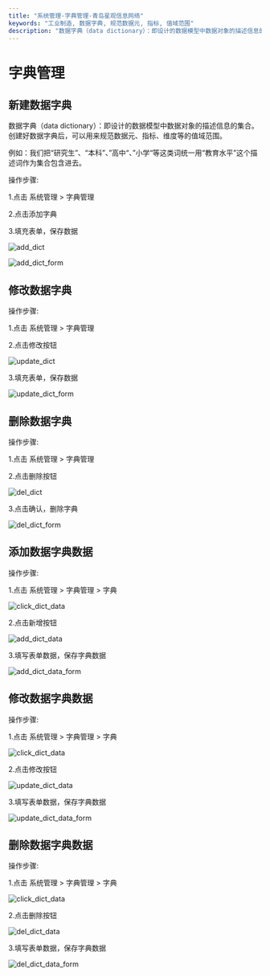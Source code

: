 ```yaml
---
title: "系统管理-字典管理-青岛星观信息网络"
keywords: "工业制造, 数据字典, 规范数据元, 指标, 值域范围"
description: "数据字典（data dictionary）：即设计的数据模型中数据对象的描述信息的集合。创建好数据字典后，可以用来规范数据元、指标、维度等的值域范围。"
---
```

# 字典管理

## 新建数据字典

数据字典（data dictionary）：即设计的数据模型中数据对象的描述信息的集合。创建好数据字典后，可以用来规范数据元、指标、维度等的值域范围。

例如：我们把“研究生”、“本科”、”高中“、”小学“等这类词统一用“教育水平”这个描述词作为集合包含进去。

操作步骤:

1.点击 系统管理 > 字典管理

2.点击添加字典

3.填充表单，保存数据

![add_dict](/docs-assets/img/system/dict/add_dict.png)


![add_dict_form](/docs-assets/img/system/dict/add_dict_form.png)

## 修改数据字典

操作步骤:

1.点击 系统管理 > 字典管理

2.点击修改按钮

![update_dict](/docs-assets/img/system/dict/update_dict.png)


3.填充表单，保存数据

![update_dict_form](/docs-assets/img/system/dict/update_dict_form.png)

## 删除数据字典

操作步骤:

1.点击 系统管理 > 字典管理

2.点击删除按钮

![del_dict](/docs-assets/img/system/dict/del_dict.png)

3.点击确认，删除字典

![del_dict_form](/docs-assets/img/system/dict/del_dict_form.png)

## 添加数据字典数据

操作步骤:

1.点击 系统管理 > 字典管理 > 字典

![click_dict_data](/docs-assets/img/system/dict/click_dict_data.png)

2.点击新增按钮

![add_dict_data](/docs-assets/img/system/dict/add_dict_data.png)

3.填写表单数据，保存字典数据

![add_dict_data_form](/docs-assets/img/system/dict/add_dict_data_form.png)

## 修改数据字典数据

操作步骤:

1.点击 系统管理 > 字典管理 > 字典

![click_dict_data](/docs-assets/img/system/dict/click_dict_data.png)

2.点击修改按钮

![update_dict_data](/docs-assets/img/system/dict/update_dict_data.png)

3.填写表单数据，保存字典数据

![update_dict_data_form](/docs-assets/img/system/dict/update_dict_data_form.png)

## 删除数据字典数据

操作步骤:

1.点击 系统管理 > 字典管理 > 字典

![click_dict_data](/docs-assets/img/system/dict/click_dict_data.png)

2.点击删除按钮

![del_dict_data](/docs-assets/img/system/dict/del_dict_data.png)

3.填写表单数据，保存字典数据

![del_dict_data_form](/docs-assets/img/system/dict/del_dict_data_form.png)
